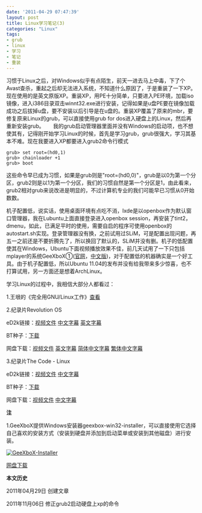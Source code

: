 ```yaml
---
date: '2011-04-29 07:47:39'
layout: post
title: Linux学习笔记(3)
categories: "Linux"
tags:
- grub
- linux
- 学习
- 笔记
- 重装
---
```


习惯于Linux之后，对Windows似乎有点陌生，前天一进去马上中毒，下了个Avast查杀，重起之后却无法进入系统，不知道什么原因了，于是重装了一下XP。现在使用的是英文原版XP。重装XP，用PE十分简单，只要进入PE环境，加载iso镜像，进入i386目录双击winnt32.exe进行安装，记得如果是u盘PE要在镜像加载成功之后拔掉u盘，要不安装以后引导是在u盘的。重装XP覆盖了原来的mbr，要修复原来Linux的grub，可以直接使用grub for dos进入硬盘上的Linux，然后再重新安装grub。
    
我的grub启动管理器里面并没有Windows的启动项，也不想使其有，记得刚开始学习Linux的时候，首先是学习grub，grub很强大，学习其基本不难。现在我要进入XP都要进入grub2命令行模式

    grub> set root=(hd0,1)
    grub> chainloader +1
    grub> boot

这些命令早已成为习惯，如果是grub则是"root=(hd0,0)"，grub是以0为第一个分区，grub2则是以1为第一个分区，我们的习惯自然是第一个分区是1，由此看来，grub2相对grub来说改进是明显的，不过计算机专业的我们可能早已习惯从0开始数数。

机子配置低，说实话，使用桌面环境有点吃不消，lxde是以openbox作为默认窗口管理器，我在Lubuntu上面直接登录进入openbox session，再安装了tint2，dmenu，如此，已满足平时的使用，需要自启的程序可使用openbox的autostart.sh实现。登录管理器没有换，之前试用过SLiM，可是配置出现问题，再五一之前还是不要折腾先了，所以换回了默认的，SLiM并没有删。机子的低配置使其在Windows，Ubuntu下面视频播放效果不佳，前几天试用了一下只包括mplayer的系统GeeXboX①([官网](http://geexbox.org)，[中文版](http://code.google.com/p/geexbox-chinese/))，对于配置低的机器确实是一个好工具。由于机子配置低，所以Ubuntu 11.04的发布并没有给我带来多少惊喜，也不打算试用，另一方面还是想着ArchLinux。

学习Linux的过程中，我相信大部分人都看过：

1.王垠的《完全用GNU/Linux工作》[查看](http://www.chinaunix.net/jh/4/16102.html)

2.纪录片Revolution OS

eD2k链接：[视频文件](ed2k://|file|Revolution.OS.2001.DVDRip.XviD-RETRO.avi|735442944|4df0329803e34c9fa868d97e6c33b14a|h=TBJDWURXWBRNDIMYPEKWUIERL3LRZGCJ|/)  [中文字幕](ed2k://|file|Revolution.OS.2001.DVDRip.XviD-RETRO.gb.srt|173754|4b6394055bc1395be8b50b0994f61ed1|/)  [英文字幕](ed2k://|file|Revolution.OS.2001.DVDRip.XviD-RETRO.en.srt|131269|9f46d04d92f480d4f60354724e5f78e3|/)

BT种子：[下载](http://dl.dbank.com/c0xkyrgpje)

网盘下载：[视频文件](http://u.115.com/file/f6809e2b24)  [英文字幕](http://u.115.com/file/f62e193aa0)  [简体中文字幕](http://u.115.com/file/f6c4b7dd95)  [繁体中文字幕](http://u.115.com/file/f644a97ddd)

3.纪录片The Code - Linux

eD2k链接：[视频文件](ed2k://|file|%5B%E4%BB%A3%E7%A0%81%5D.The.Code.-.Linux.2001.TVRip.DivX.Linux_Documentary.avi|629690368|28ee139448197791814)  [中文字幕](ed2k://|file|%5B%E4%BB%A3%E7%A0%81%5D.The.Code.-.Linux.2001.TVRip.DivX.Linux_Documentary.chs.srt|69669|c4de2bc7acabf6a5d634b1b)

BT种子：[下载](http://dl.dbank.com/c0opkvt2nh)

网盘下载：[视频文件](http://u.115.com/file/f6e797cf91)  [中文字幕](http://u.115.com/file/f6f892d00c)

**注**

1.GeeXboX提供Windows安装器geexbox-win32-installer，可以直接使用它选择自己喜欢的安装方式（安装到硬盘并添加到启动菜单或安装到其他磁盘）进行安装。

[![GeeXboX-Installer](http://i951.photobucket.com/albums/ad353/Fooleap/Blog/Fooleap/geexbox-installer.png)](http://i951.photobucket.com/albums/ad353/Fooleap/Blog/Fooleap/geexbox-installer.png)

[网盘下载](http://dl.dbank.com/c0aey0lm42)

**本文历史**

2011年04月29日  创建文章

2011年11月06日  修正grub2启动硬盘上xp的命令

